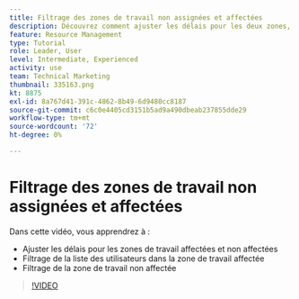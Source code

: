 ```yaml
---
title: Filtrage des zones de travail non assignées et affectées
description: Découvrez comment ajuster les délais pour les deux zones, filtrer la liste des utilisateurs dans la zone de travail affectée et filtrer la zone de travail non affectée.
feature: Resource Management
type: Tutorial
role: Leader, User
level: Intermediate, Experienced
activity: use
team: Technical Marketing
thumbnail: 335163.png
kt: 8875
exl-id: 8a767d41-391c-4862-8b49-6d9480cc8187
source-git-commit: c6c0e4405cd3151b5ad9a490dbeab237855dde29
workflow-type: tm+mt
source-wordcount: '72'
ht-degree: 0%

---
```


# Filtrage des zones de travail non assignées et affectées

Dans cette vidéo, vous apprendrez à :

* Ajuster les délais pour les zones de travail affectées et non affectées
* Filtrage de la liste des utilisateurs dans la zone de travail affectée
* Filtrage de la zone de travail non affectée

>[!VIDEO](https://video.tv.adobe.com/v/335163/?quality=12)
